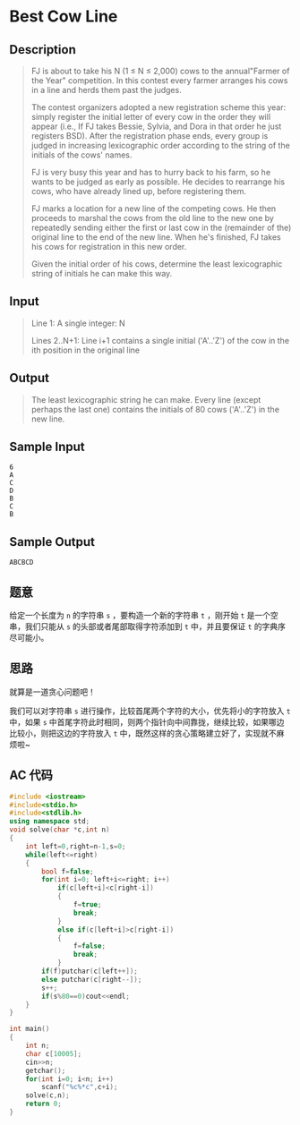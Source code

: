 # Best Cow Line

## **Description**

> FJ is about to take his N (1 ≤ N ≤ 2,000) cows to the annual"Farmer of the Year" competition. In this contest every farmer arranges his cows in a line and herds them past the judges.
>
> The contest organizers adopted a new registration scheme this year: simply register the initial letter of every cow in the order they will appear (i.e., If FJ takes Bessie, Sylvia, and Dora in that order he just registers BSD). After the registration phase ends, every group is judged in increasing lexicographic order according to the string of the initials of the cows' names.
>
> FJ is very busy this year and has to hurry back to his farm, so he wants to be judged as early as possible. He decides to rearrange his cows, who have already lined up, before registering them.
>
> FJ marks a location for a new line of the competing cows. He then proceeds to marshal the cows from the old line to the new one by repeatedly sending either the first or last cow in the (remainder of the) original line to the end of the new line. When he's finished, FJ takes his cows for registration in this new order.
>
> Given the initial order of his cows, determine the least lexicographic string of initials he can make this way.



## **Input**

> Line 1: A single integer: N
>
> Lines 2..N+1: Line i+1 contains a single initial ('A'..'Z') of the cow in the ith position in the original line



## **Output**

> The least lexicographic string he can make. Every line (except perhaps the last one) contains the initials of 80 cows ('A'..'Z') in the new line.



## **Sample Input**

    6
    A
    C
    D
    B
    C
    B



## **Sample Output**

    ABCBCD


## **题意**

给定一个长度为 `n` 的字符串 `s` ，要构造一个新的字符串 `t` ，刚开始 `t` 是一个空串，我们只能从 `s` 的头部或者尾部取得字符添加到 `t` 中，并且要保证 `t` 的字典序尽可能小。



## **思路**

就算是一道贪心问题吧！

我们可以对字符串 `s` 进行操作，比较首尾两个字符的大小，优先将小的字符放入 `t` 中，如果 `s` 中首尾字符此时相同，则两个指针向中间靠拢，继续比较，如果哪边比较小，则把这边的字符放入 `t` 中，既然这样的贪心策略建立好了，实现就不麻烦啦~



## **AC 代码**

```cpp
#include <iostream>
#include<stdio.h>
#include<stdlib.h>
using namespace std;
void solve(char *c,int n)
{
    int left=0,right=n-1,s=0;
    while(left<=right)
    {
        bool f=false;
        for(int i=0; left+i<=right; i++)
            if(c[left+i]<c[right-i])
            {
                f=true;
                break;
            }
            else if(c[left+i]>c[right-i])
            {
                f=false;
                break;
            }
        if(f)putchar(c[left++]);
        else putchar(c[right--]);
        s++;
        if(s%80==0)cout<<endl;
    }
}

int main()
{
    int n;
    char c[10005];
    cin>>n;
    getchar();
    for(int i=0; i<n; i++)
        scanf("%c%*c",c+i);
    solve(c,n);
    return 0;
}
```

